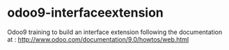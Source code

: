 # odoo9-interfaceextension
Odoo9 training to build an interface extension following the documentation at : http://www.odoo.com/documentation/9.0/howtos/web.html
